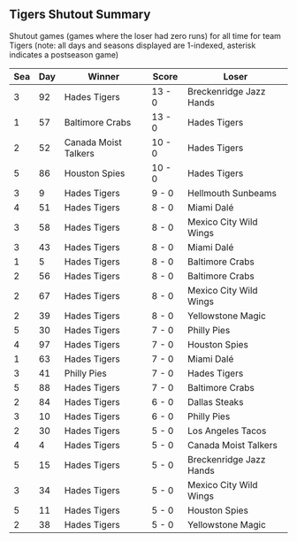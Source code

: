 ## Tigers Shutout Summary



Shutout games (games where the loser had zero runs) for all time for team Tigers (note: all days and seasons displayed are 1-indexed, asterisk indicates a postseason game)


| Sea | Day | Winner | Score | Loser | 
| ------ |------ |------ |------ |------ |
| 3 | 92 | Hades Tigers | 13 - 0 | Breckenridge Jazz Hands | 
| 1 | 57 | Baltimore Crabs | 13 - 0 | Hades Tigers | 
| 2 | 52 | Canada Moist Talkers | 10 - 0 | Hades Tigers | 
| 5 | 86 | Houston Spies | 10 - 0 | Hades Tigers | 
| 3 | 9 | Hades Tigers | 9 - 0 | Hellmouth Sunbeams | 
| 4 | 51 | Hades Tigers | 8 - 0 | Miami Dalé | 
| 3 | 58 | Hades Tigers | 8 - 0 | Mexico City Wild Wings | 
| 3 | 43 | Hades Tigers | 8 - 0 | Miami Dalé | 
| 1 | 5 | Hades Tigers | 8 - 0 | Baltimore Crabs | 
| 2 | 56 | Hades Tigers | 8 - 0 | Baltimore Crabs | 
| 2 | 67 | Hades Tigers | 8 - 0 | Mexico City Wild Wings | 
| 2 | 39 | Hades Tigers | 8 - 0 | Yellowstone Magic | 
| 5 | 30 | Hades Tigers | 7 - 0 | Philly Pies | 
| 4 | 97 | Hades Tigers | 7 - 0 | Houston Spies | 
| 1 | 63 | Hades Tigers | 7 - 0 | Miami Dalé | 
| 3 | 41 | Philly Pies | 7 - 0 | Hades Tigers | 
| 5 | 88 | Hades Tigers | 7 - 0 | Baltimore Crabs | 
| 2 | 84 | Hades Tigers | 6 - 0 | Dallas Steaks | 
| 3 | 10 | Hades Tigers | 6 - 0 | Philly Pies | 
| 2 | 30 | Hades Tigers | 5 - 0 | Los Angeles Tacos | 
| 4 | 4 | Hades Tigers | 5 - 0 | Canada Moist Talkers | 
| 5 | 15 | Hades Tigers | 5 - 0 | Breckenridge Jazz Hands | 
| 3 | 34 | Hades Tigers | 5 - 0 | Mexico City Wild Wings | 
| 5 | 11 | Hades Tigers | 5 - 0 | Houston Spies | 
| 2 | 38 | Hades Tigers | 5 - 0 | Yellowstone Magic | 


